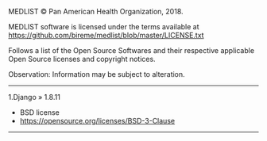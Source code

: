 MEDLIST © Pan American Health Organization, 2018.

MEDLIST software is licensed under the terms available at https://github.com/bireme/medlist/blob/master/LICENSE.txt

Follows a list of the Open Source Softwares and their respective applicable Open Source licenses and copyright notices.

Observation: Information may be subject to alteration.

***
1.Django » 1.8.11

* BSD license
* https://opensource.org/licenses/BSD-3-Clause
***
